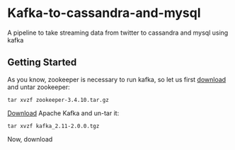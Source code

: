 # Kafka-to-cassandra-and-mysql
A pipeline to take streaming data from twitter to cassandra and mysql using kafka

## Getting Started
As you know, zookeeper is necessary to run kafka, so let us first [download](https://www.apache.org/dyn/closer.cgi/zookeeper/) and untar zookeeper:
```
tar xvzf zookeeper-3.4.10.tar.gz
```


[Download](https://www.apache.org/dyn/closer.cgi?path=/kafka/2.0.0/kafka_2.11-2.0.0.tgz) Apache Kafka and un-tar it:
```
tar xvzf kafka_2.11-2.0.0.tgz
```
Now, download 
